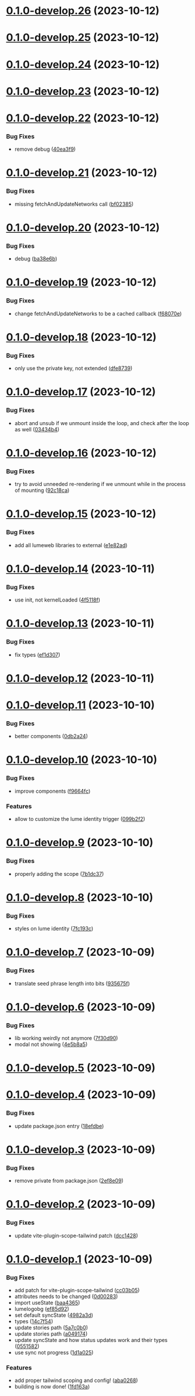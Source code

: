 # [0.1.0-develop.26](https://git.lumeweb.com/LumeWeb/sdk/compare/v0.1.0-develop.25...v0.1.0-develop.26) (2023-10-12)

# [0.1.0-develop.25](https://git.lumeweb.com/LumeWeb/sdk/compare/v0.1.0-develop.24...v0.1.0-develop.25) (2023-10-12)

# [0.1.0-develop.24](https://git.lumeweb.com/LumeWeb/sdk/compare/v0.1.0-develop.23...v0.1.0-develop.24) (2023-10-12)

# [0.1.0-develop.23](https://git.lumeweb.com/LumeWeb/sdk/compare/v0.1.0-develop.22...v0.1.0-develop.23) (2023-10-12)

# [0.1.0-develop.22](https://git.lumeweb.com/LumeWeb/sdk/compare/v0.1.0-develop.21...v0.1.0-develop.22) (2023-10-12)


### Bug Fixes

* remove debug ([40ea3f9](https://git.lumeweb.com/LumeWeb/sdk/commit/40ea3f9fc0c779bec8a7215ecf37e1d649083be6))

# [0.1.0-develop.21](https://git.lumeweb.com/LumeWeb/sdk/compare/v0.1.0-develop.20...v0.1.0-develop.21) (2023-10-12)


### Bug Fixes

* missing fetchAndUpdateNetworks call ([bf02385](https://git.lumeweb.com/LumeWeb/sdk/commit/bf023856b9e3f9dc6352a688f277ab4557f84dd4))

# [0.1.0-develop.20](https://git.lumeweb.com/LumeWeb/sdk/compare/v0.1.0-develop.19...v0.1.0-develop.20) (2023-10-12)


### Bug Fixes

* debug ([ba38e6b](https://git.lumeweb.com/LumeWeb/sdk/commit/ba38e6be707e8d476aba4ad629679583c5917fcc))

# [0.1.0-develop.19](https://git.lumeweb.com/LumeWeb/sdk/compare/v0.1.0-develop.18...v0.1.0-develop.19) (2023-10-12)


### Bug Fixes

* change fetchAndUpdateNetworks to be a cached callback ([f68070e](https://git.lumeweb.com/LumeWeb/sdk/commit/f68070e38c3549a952eb42fc8487fbeee34e8164))

# [0.1.0-develop.18](https://git.lumeweb.com/LumeWeb/sdk/compare/v0.1.0-develop.17...v0.1.0-develop.18) (2023-10-12)


### Bug Fixes

* only use the private key, not extended ([dfe8739](https://git.lumeweb.com/LumeWeb/sdk/commit/dfe87396b9770a8c37d22bd7d30c0904bd16082c))

# [0.1.0-develop.17](https://git.lumeweb.com/LumeWeb/sdk/compare/v0.1.0-develop.16...v0.1.0-develop.17) (2023-10-12)


### Bug Fixes

* abort and unsub if we unmount inside the loop, and check after the loop as well ([03434b4](https://git.lumeweb.com/LumeWeb/sdk/commit/03434b43292463602526ec590327e384a10e5f75))

# [0.1.0-develop.16](https://git.lumeweb.com/LumeWeb/sdk/compare/v0.1.0-develop.15...v0.1.0-develop.16) (2023-10-12)


### Bug Fixes

* try to avoid unneeded re-rendering if we unmount while in the process of mounting ([92c18ca](https://git.lumeweb.com/LumeWeb/sdk/commit/92c18ca940b3d8651064d58600fdcf83298b305d))

# [0.1.0-develop.15](https://git.lumeweb.com/LumeWeb/sdk/compare/v0.1.0-develop.14...v0.1.0-develop.15) (2023-10-12)


### Bug Fixes

* add all lumeweb libraries to external ([e1e82ad](https://git.lumeweb.com/LumeWeb/sdk/commit/e1e82adef8af6320e303be5877610fdde13de801))

# [0.1.0-develop.14](https://git.lumeweb.com/LumeWeb/sdk/compare/v0.1.0-develop.13...v0.1.0-develop.14) (2023-10-11)


### Bug Fixes

* use init, not kernelLoaded ([4f5118f](https://git.lumeweb.com/LumeWeb/sdk/commit/4f5118fe34d0499b2835bece6cde5b5e7fdb8b87))

# [0.1.0-develop.13](https://git.lumeweb.com/LumeWeb/sdk/compare/v0.1.0-develop.12...v0.1.0-develop.13) (2023-10-11)


### Bug Fixes

* fix types ([ef1d307](https://git.lumeweb.com/LumeWeb/sdk/commit/ef1d307b4b23b53797761bcc903ff5fd50b13471))

# [0.1.0-develop.12](https://git.lumeweb.com/LumeWeb/sdk/compare/v0.1.0-develop.11...v0.1.0-develop.12) (2023-10-11)

# [0.1.0-develop.11](https://git.lumeweb.com/LumeWeb/sdk/compare/v0.1.0-develop.10...v0.1.0-develop.11) (2023-10-10)


### Bug Fixes

* better components ([0db2a24](https://git.lumeweb.com/LumeWeb/sdk/commit/0db2a24f92b772c442c7e0285b7d4a02e01783b2))

# [0.1.0-develop.10](https://git.lumeweb.com/LumeWeb/sdk/compare/v0.1.0-develop.9...v0.1.0-develop.10) (2023-10-10)


### Bug Fixes

* improve components ([f9664fc](https://git.lumeweb.com/LumeWeb/sdk/commit/f9664fc8498ec94e4a355f2e920bd7f706f59145))


### Features

* allow to customize the lume identity trigger ([099b2f2](https://git.lumeweb.com/LumeWeb/sdk/commit/099b2f2c649d47df83c060f3cd587ea2c8034060))

# [0.1.0-develop.9](https://git.lumeweb.com/LumeWeb/sdk/compare/v0.1.0-develop.8...v0.1.0-develop.9) (2023-10-10)


### Bug Fixes

* properly adding the scope ([7b1dc37](https://git.lumeweb.com/LumeWeb/sdk/commit/7b1dc37e72b4330b0f3e6ab27454ea3cdb54e9ba))

# [0.1.0-develop.8](https://git.lumeweb.com/LumeWeb/sdk/compare/v0.1.0-develop.7...v0.1.0-develop.8) (2023-10-10)


### Bug Fixes

* styles on lume identity ([7fc193c](https://git.lumeweb.com/LumeWeb/sdk/commit/7fc193ce7249898b5c83886f24e2ec114312bda1))

# [0.1.0-develop.7](https://git.lumeweb.com/LumeWeb/sdk/compare/v0.1.0-develop.6...v0.1.0-develop.7) (2023-10-09)


### Bug Fixes

* translate seed phrase length into bits ([935675f](https://git.lumeweb.com/LumeWeb/sdk/commit/935675f7e8a33f87459d7fe817d260495948075b))

# [0.1.0-develop.6](https://git.lumeweb.com/LumeWeb/sdk/compare/v0.1.0-develop.5...v0.1.0-develop.6) (2023-10-09)


### Bug Fixes

* lib working weirdly not anymore ([7f30d90](https://git.lumeweb.com/LumeWeb/sdk/commit/7f30d9091a4f07b5b0d692c3fdaeebd0001a29e5))
* modal not showing ([4e5b8a5](https://git.lumeweb.com/LumeWeb/sdk/commit/4e5b8a5eab0f7fb6dd9f62b3304724a327024426))

# [0.1.0-develop.5](https://git.lumeweb.com/LumeWeb/sdk/compare/v0.1.0-develop.4...v0.1.0-develop.5) (2023-10-09)

# [0.1.0-develop.4](https://git.lumeweb.com/LumeWeb/sdk/compare/v0.1.0-develop.3...v0.1.0-develop.4) (2023-10-09)


### Bug Fixes

* update package.json entry ([18efdbe](https://git.lumeweb.com/LumeWeb/sdk/commit/18efdbe39dcb1126b798dd35217611cefcc605d0))

# [0.1.0-develop.3](https://git.lumeweb.com/LumeWeb/sdk/compare/v0.1.0-develop.2...v0.1.0-develop.3) (2023-10-09)


### Bug Fixes

* remove private from package.json ([2ef8e09](https://git.lumeweb.com/LumeWeb/sdk/commit/2ef8e09346c81af4ce4b6971a11d6d0905a7de3f))

# [0.1.0-develop.2](https://git.lumeweb.com/LumeWeb/sdk/compare/v0.1.0-develop.1...v0.1.0-develop.2) (2023-10-09)


### Bug Fixes

* update vite-plugin-scope-tailwind patch ([dcc1428](https://git.lumeweb.com/LumeWeb/sdk/commit/dcc1428743dd3be867166dd326bb48c086337034))

# [0.1.0-develop.1](https://git.lumeweb.com/LumeWeb/sdk/compare/v0.0.1...v0.1.0-develop.1) (2023-10-09)


### Bug Fixes

* add patch for vite-plugin-scope-tailwind ([cc03b05](https://git.lumeweb.com/LumeWeb/sdk/commit/cc03b056e358519be9ec771893b61b25b32eed87))
* attributes needs to be changed ([0d00283](https://git.lumeweb.com/LumeWeb/sdk/commit/0d00283ba1dab7b3ae06bb665d9f550abbd329a4))
* import useState ([baa4365](https://git.lumeweb.com/LumeWeb/sdk/commit/baa4365abb37a931f46dab957a748e54ac506faa))
* lumelogobg ([ef85d92](https://git.lumeweb.com/LumeWeb/sdk/commit/ef85d921a6abd9d5788257af2d8aec52157d01e6))
* set default syncState ([4982a3d](https://git.lumeweb.com/LumeWeb/sdk/commit/4982a3dd1a8ba932c3ab4f4427aadeba6295b22f))
* types ([14c7f54](https://git.lumeweb.com/LumeWeb/sdk/commit/14c7f5401b338f1aacee19019d9e299bb5f87b1d))
* update stories path ([5a7c0b0](https://git.lumeweb.com/LumeWeb/sdk/commit/5a7c0b01b062a4ace0a66c11436339f70f6a8963))
* update stories path ([a049174](https://git.lumeweb.com/LumeWeb/sdk/commit/a04917449ef442ca20eb1cb257ab18188972c7ad))
* update syncState and how status updates work and their types ([0551582](https://git.lumeweb.com/LumeWeb/sdk/commit/05515828877bddf435eaf44108793f156302b8c0))
* use sync not progress ([1d1a025](https://git.lumeweb.com/LumeWeb/sdk/commit/1d1a02527b83d9d0892664755ec28b3ae13e3aba))


### Features

* add proper tailwind scoping and config! ([aba0268](https://git.lumeweb.com/LumeWeb/sdk/commit/aba02687dba803d53ecedb77155dca3945f53f1d))
* building is now done! ([1fd163a](https://git.lumeweb.com/LumeWeb/sdk/commit/1fd163afc879fbf1d307247e6d87cda4e0255c55))
